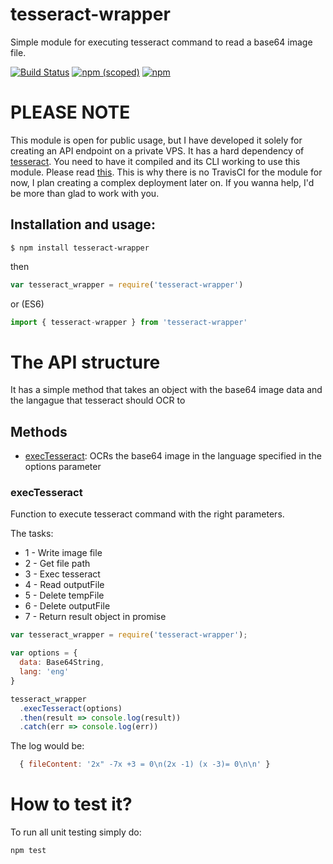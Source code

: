 # **tesseract-wrapper**
  Simple module for executing tesseract command to read a base64 image file.

[![Build Status](https://travis-ci.org/midyan/tesseract-wrapper.svg?branch=master)](https://travis-ci.org/midyan/tesseract-wrapper) [![npm (scoped)](https://img.shields.io/npm/v/tesseract-wrapper.svg)](https://www.npmjs.com/package/tesseract-wrapper) [![npm](https://img.shields.io/npm/l/tesseract-wrapper.svg)](https://github.com/midyan/tesseract-wrapper/blob/master/LICENSE)

# PLEASE NOTE
  This module is open for public usage, but I have developed it solely for creating an API endpoint on a private VPS. It has a hard dependency of [tesseract](https://github.com/tesseract-ocr). You need to have it compiled and its CLI working to use this module. Please read [this](https://github.com/tesseract-ocr/tesseract/wiki/Compiling).
  This is why there is no TravisCI for the module for now, I plan creating a complex deployment later on. If you wanna help, I'd be more than glad to work with you.

## Installation and usage:
  ```
  $ npm install tesseract-wrapper
  ```
  then
  ```javascript
  var tesseract_wrapper = require('tesseract-wrapper')
  ```
  or (ES6)
  ```javascript
  import { tesseract-wrapper } from 'tesseract-wrapper'
  ```

# The API structure
  It has a simple method that takes an object with the base64 image data and the langague that tesseract should OCR to

## Methods
  - [execTesseract](#exectesseract): OCRs the base64 image in the language specified in the options parameter

### execTesseract
  Function to execute tesseract command with the right parameters.

  The tasks:
  * 1 - Write image file
  * 2 - Get file path
  * 3 - Exec tesseract
  * 4 - Read outputFile
  * 5 - Delete tempFile
  * 6 - Delete outputFile
  * 7 - Return result object in promise

  ```javascript
  var tesseract_wrapper = require('tesseract-wrapper');

  var options = {
    data: Base64String,
    lang: 'eng'
  }

  tesseract_wrapper
    .execTesseract(options)
    .then(result => console.log(result))
    .catch(err => console.log(err))
  ```

  The log would be:
  ```javascript
    { fileContent: '2x" -7x +3 = 0\n(2x -1) (x -3)= 0\n\n' }
  ```

# How to test it?
  To run all unit testing simply do:
  ```
  npm test
  ```

